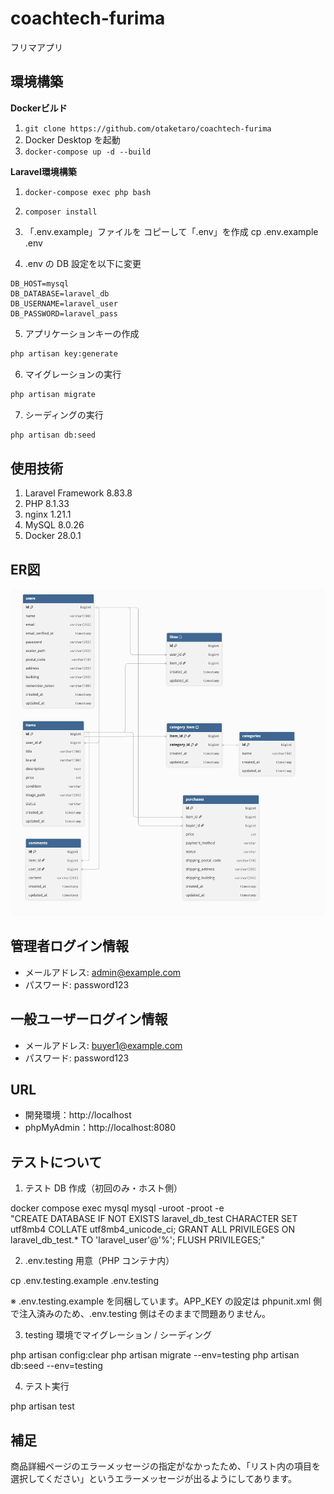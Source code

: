 # coachtech-furima
フリマアプリ

## 環境構築
**Dockerビルド**
1. `git clone https://github.com/otaketaro/coachtech-furima`
2. Docker Desktop を起動
3. `docker-compose up -d --build`

**Laravel環境構築**
1. `docker-compose exec php bash`
2. `composer install`
3. 「.env.example」ファイルを コピーして「.env」を作成
    cp .env.example .env

4. .env の DB 設定を以下に変更
``` text
DB_HOST=mysql
DB_DATABASE=laravel_db
DB_USERNAME=laravel_user
DB_PASSWORD=laravel_pass
```
5. アプリケーションキーの作成
``` bash
php artisan key:generate
```

6. マイグレーションの実行
``` bash
php artisan migrate
```

7. シーディングの実行
``` bash
php artisan db:seed
```

## 使用技術
1. Laravel Framework 8.83.8
2. PHP 8.1.33
3. nginx 1.21.1
4. MySQL 8.0.26
5. Docker 28.0.1


## ER図

![ER図](./docs/er.png)





## 管理者ログイン情報
- メールアドレス: admin@example.com
- パスワード: password123

## 一般ユーザーログイン情報
- メールアドレス: buyer1@example.com
- パスワード: password123


## URL
- 開発環境：http://localhost
- phpMyAdmin：http://localhost:8080


## テストについて

1) テスト DB 作成（初回のみ・ホスト側）


docker compose exec mysql mysql -uroot -proot -e \
"CREATE DATABASE IF NOT EXISTS laravel_db_test CHARACTER SET utf8mb4 COLLATE utf8mb4_unicode_ci;
 GRANT ALL PRIVILEGES ON laravel_db_test.* TO 'laravel_user'@'%';
 FLUSH PRIVILEGES;"


2) .env.testing 用意（PHP コンテナ内）


cp .env.testing.example .env.testing


※ .env.testing.example を同梱しています。APP_KEY の設定は phpunit.xml 側で注入済みのため、.env.testing 側はそのままで問題ありません。

3) testing 環境でマイグレーション / シーディング


php artisan config:clear
php artisan migrate --env=testing
php artisan db:seed --env=testing

4) テスト実行


php artisan test


## 補足
商品詳細ページのエラーメッセージの指定がなかったため、「リスト内の項目を選択してください」というエラーメッセージが出るようにしてあります。